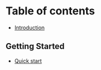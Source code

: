 # Table of contents

* [Introduction](README.md)

## Getting Started

* [Quick start](getting-started/quick-start.md)
